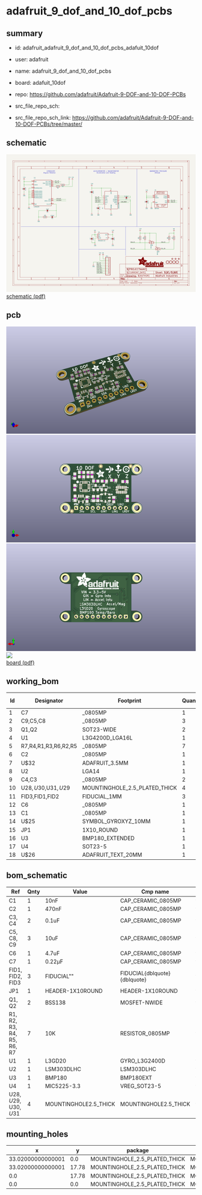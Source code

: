# adafruit_9_dof_and_10_dof_pcbs
 
## summary 
* id: adafruit_adafruit_9_dof_and_10_dof_pcbs_adafuit_10dof
* user: adafruit
* name: adafruit_9_dof_and_10_dof_pcbs
* board: adafuit_10dof
* repo: https://github.com/adafruit/Adafruit-9-DOF-and-10-DOF-PCBs



* src_file_repo_sch: 
* src_file_repo_sch_link: https://github.com/adafruit/Adafruit-9-DOF-and-10-DOF-PCBs/tree/master/

## schematic  
![](working_schematic_600.png)  
[schematic (pdf)](working_schematic.pdf)  

## pcb  
![](working_3d_600.png) 
![](working_3d_front_600.png)  
![](working_3d_back_600.png)  
![](working_600.png)  
[board (pdf)](working.pdf)  

## working_bom
| Id | Designator | Footprint | Quantity | Designation | Supplier and ref |  | None | 
| --- | --- | --- | --- | --- | --- | --- | --- | 
| 1 | C7 | _0805MP | 1 | 0.22µF |  |  | [''] | 
| 2 | C9,C5,C8 | _0805MP | 3 | 10uF |  |  | [''] | 
| 3 | Q1,Q2 | SOT23-WIDE | 2 | BSS138 |  |  | [''] | 
| 4 | U1 | L3G4200D_LGA16L | 1 | L3GD20 |  |  | [''] | 
| 5 | R7,R4,R1,R3,R6,R2,R5 | _0805MP | 7 | 10K |  |  | [''] | 
| 6 | C2 | _0805MP | 1 | 470nF |  |  | [''] | 
| 7 | U$32 | ADAFRUIT_3.5MM | 1 |  |  |  | [''] | 
| 8 | U2 | LGA14 | 1 | LSM303DLHC |  |  | [''] | 
| 9 | C4,C3 | _0805MP | 2 | 0.1uF |  |  | [''] | 
| 10 | U$28,U$30,U$31,U$29 | MOUNTINGHOLE_2.5_PLATED_THICK | 4 | MOUNTINGHOLE2.5_THICK |  |  | [''] | 
| 11 | FID3,FID1,FID2 | FIDUCIAL_1MM | 3 | FIDUCIAL" |  |  | [''] | 
| 12 | C6 | _0805MP | 1 | 4.7uF |  |  | [''] | 
| 13 | C1 | _0805MP | 1 | 10nF |  |  | [''] | 
| 14 | U$25 | SYMBOL_GYROXYZ_10MM | 1 |  |  |  | [''] | 
| 15 | JP1 | 1X10_ROUND | 1 |  |  |  | [''] | 
| 16 | U3 | BMP180_EXTENDED | 1 | BMP180 |  |  | [''] | 
| 17 | U4 | SOT23-5 | 1 | MIC5225-3.3 |  |  | [''] | 
| 18 | U$26 | ADAFRUIT_TEXT_20MM | 1 |  |  |  | [''] | 


## bom_schematic
| Ref | Qnty | Value | Cmp name | Footprint | Description | Vendor | DNP | 
| --- | --- | --- | --- | --- | --- | --- | --- | 
| C1 | 1 | 10nF | CAP_CERAMIC_0805MP | working:_0805MP |  |  |  | 
| C2 | 1 | 470nF | CAP_CERAMIC_0805MP | working:_0805MP |  |  |  | 
| C3, C4 | 2 | 0.1uF | CAP_CERAMIC_0805MP | working:_0805MP |  |  |  | 
| C5, C8, C9 | 3 | 10uF | CAP_CERAMIC_0805MP | working:_0805MP |  |  |  | 
| C6 | 1 | 4.7uF | CAP_CERAMIC_0805MP | working:_0805MP |  |  |  | 
| C7 | 1 | 0.22µF | CAP_CERAMIC_0805MP | working:_0805MP |  |  |  | 
| FID1, FID2, FID3 | 3 | FIDUCIAL"" | FIDUCIAL{dblquote}{dblquote} | working:FIDUCIAL_1MM |  |  |  | 
| JP1 | 1 | HEADER-1X10ROUND | HEADER-1X10ROUND | working:1X10_ROUND |  |  |  | 
| Q1, Q2 | 2 | BSS138 | MOSFET-NWIDE | working:SOT23-WIDE |  |  |  | 
| R1, R2, R3, R4, R5, R6, R7 | 7 | 10K | RESISTOR_0805MP | working:_0805MP |  |  |  | 
| U1 | 1 | L3GD20 | GYRO_L3G2400D | working:L3G4200D_LGA16L |  |  |  | 
| U2 | 1 | LSM303DLHC | LSM303DLHC | working:LGA14 |  |  |  | 
| U3 | 1 | BMP180 | BMP180EXT | working:BMP180_EXTENDED |  |  |  | 
| U4 | 1 | MIC5225-3.3 | VREG_SOT23-5 | working:SOT23-5 |  |  |  | 
| U$28, U$29, U$30, U$31 | 4 | MOUNTINGHOLE2.5_THICK | MOUNTINGHOLE2.5_THICK | working:MOUNTINGHOLE_2.5_PLATED_THICK |  |  |  | 


## mounting_holes
| x | y | package | value | ref | size | 
| --- | --- | --- | --- | --- | --- | 
| 33.02000000000001 | 0.0 | MOUNTINGHOLE_2.5_PLATED_THICK | MOUNTINGHOLE2.5_THICK | U$28 | m3 | 
| 33.02000000000001 | 17.78 | MOUNTINGHOLE_2.5_PLATED_THICK | MOUNTINGHOLE2.5_THICK | U$29 | m3 | 
| 0.0 | 17.78 | MOUNTINGHOLE_2.5_PLATED_THICK | MOUNTINGHOLE2.5_THICK | U$30 | m3 | 
| 0.0 | 0.0 | MOUNTINGHOLE_2.5_PLATED_THICK | MOUNTINGHOLE2.5_THICK | U$31 | m3 | 


